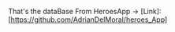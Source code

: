 That's the dataBase From HeroesApp -> [Link]:[https://github.com/AdrianDelMoral/heroes_App]

[blog]: http://limni.net/blog/
